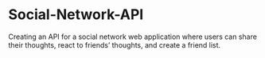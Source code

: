 # Social-Network-API
Creating an API for a social network web application where users can share their thoughts, react to friends’ thoughts, and create a friend list.
